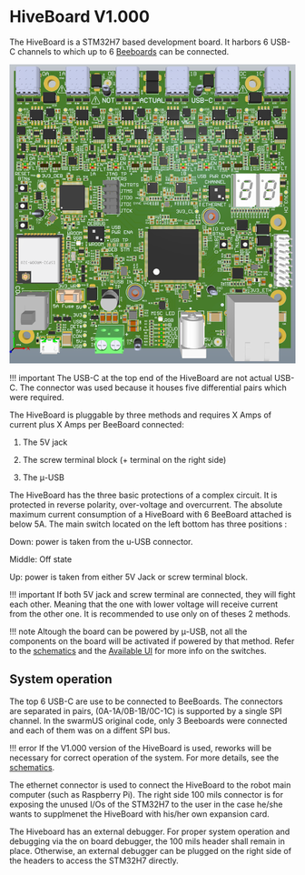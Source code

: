 # HiveBoard V1.000
The HiveBoard is a STM32H7 based development board. It harbors 6 USB-C channels 
to which up to 6 [Beeboards]('sections\hardware\HiveBoard\hardware\BeeBoard\BeeBoard_V1.000.md' ) can be connected. 

![Figure HiveBoard](img/HB_plain.PNG)


!!! important
    The USB-C at the top end of the HiveBoard are not actual USB-C. The connector was used because it houses five differential 
    pairs which were required.

The HiveBoard is pluggable by three methods and requires X Amps of current plus X Amps per BeeBoard connected: 

1. The 5V jack 

2. The screw terminal block (+ terminal on the right side)

3. The μ-USB

The HiveBoard has the three basic protections of a complex circuit. It is protected in reverse polarity, over-voltage and overcurrent.
The absolute maximum current consumption of a HiveBoard with 6 BeeBoard attached is below 5A. 
The main switch located on the left bottom has three positions : 

Down: power is taken from the u-USB connector.

Middle: Off state

Up: power is taken from either 5V Jack or screw terminal block.

!!! important 
    If both 5V jack and screw terminal are connected, they will fight each other. Meaning that the one with lower voltage will receive 
    current from the other one. It is recommended to use only on of theses 2 methods.


!!! note
    Altough the board can be powered by μ-USB, not all the components on the board will be activated if powered by that method. 
    Refer to the [schematics](https://www.github.com/swarmus/electrical) and the [Available UI](hiveboard-ui.md) for more info
    on the switches.

## System operation

The top 6 USB-C are use to be connected to BeeBoards. The connectors are separated in pairs, (0A-1A/0B-1B/0C-1C) is supported by a single SPI channel.
In the swarmUS original code, only 3 Beeboards were connected and each of them was on a diffent SPI bus.

!!! error
    If the V1.000 version of the HiveBoard is used, reworks will be necessary for correct operation of the system.
    For more details, see the [schematics](https://www.github.com/swarmus/electrical).

The ethernet connector is used to connect the HiveBoard to the robot main computer (such as Raspberry Pi). The right side 100
mils connector is for exposing the unused I/Os of the STM32H7 to the user in the case he/she wants to supplmenet the HiveBoard
with his/her own expansion card.

The Hiveboard has an external debugger. For proper system operation and debugging via the on board debugger, the 100 mils header shall remain in place.
Otherwise, an external debugger can be plugged on the right side of the headers to access the STM32H7 directly.





